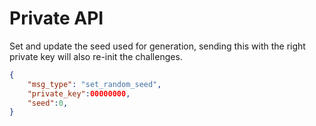 # Private API


Set and update the seed used for generation, sending this with the right private key will also re-init the challenges.
```json
{
    "msg_type": "set_random_seed",
    "private_key":00000000,
    "seed":0, 
}
```